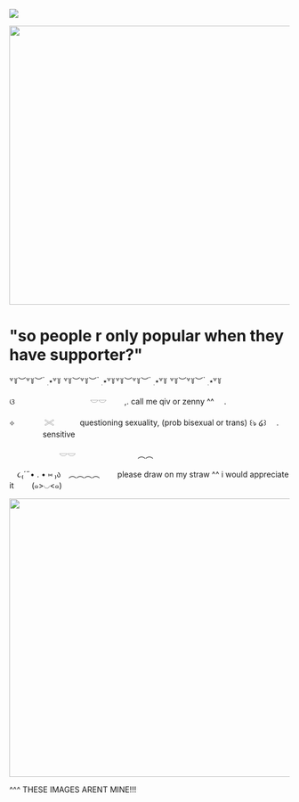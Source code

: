 ![](https://komarev.com/ghpvc/?username=litteryzu&color=825244&style=plastic&label=◡+VIEWS) 



<img src="https://github.com/user-attachments/assets/70bfb6ea-bf85-4911-9ea0-9b259317af3e"
class="fr-fic fr-dib" width="900" height="500.712"></p>


 
# "so people r only popular when they have supporter?"

꒷꒦︶꒷꒦︶ ๋ ࣭ ⭑꒷꒦ ꒷꒦︶꒷꒦︶ ๋ ࣭ ⭑꒷꒦꒷꒦︶꒷꒦︶ ๋ ࣭ ⭑꒷꒦ ꒷꒦︶꒷꒦︶ ๋ ࣭ ⭑꒷꒦

ଓ 　 　　 　 　　 　　 𓎟𓎟         　　,. call me qiv or zenny ^^　  .  

⟡ 　 　　 𓏵　　 　questioning sexuality, (prob bisexual or trans) ꒰ঌ ໒꒱ 　. 　　　 　sensitive

　     　     　     　     　 𓎟𓎟     　  　        　     　  　     　  ︵︵

　૮₍´˶• . • ⑅ ₎ა　︵︵︵︵　　 please draw on my straw ^^ i would appreciate it　　  (๑>◡<๑)

<img src="https://github.com/user-attachments/assets/d36a8a9f-7b1c-407d-9ece-a8a505f2fb5e"
class="fr-fic fr-dib" width="900" height="500.712"></p>
^^^ THESE IMAGES ARENT MINE!!!
